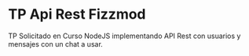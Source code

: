 # TP Api Rest Fizzmod
TP Solicitado en Curso NodeJS implementando API Rest con usuarios y mensajes con un chat a usar.
